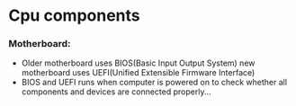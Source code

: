 # Cpu components

### Motherboard:

* Older motherboard uses BIOS(Basic Input Output System) new motherboard uses UEFI(Unified Extensible Firmware Interface)
* BIOS and UEFI runs when computer is powered on to check whether all components and devices are connected properly...
